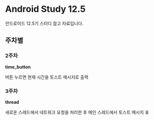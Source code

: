 # Android Study 12.5

안드로이드 12.5기 스터디 참고 자료입니다.

## 주차별

### 2주차

**time_button**

버튼 누르면 현재 시간을 토스트 메시지로 출력

### 3주차

**thread**

새로운 스레드에서 네트워크 요청을 처리한 후 메인 스레드에서 토스트 메시지 표